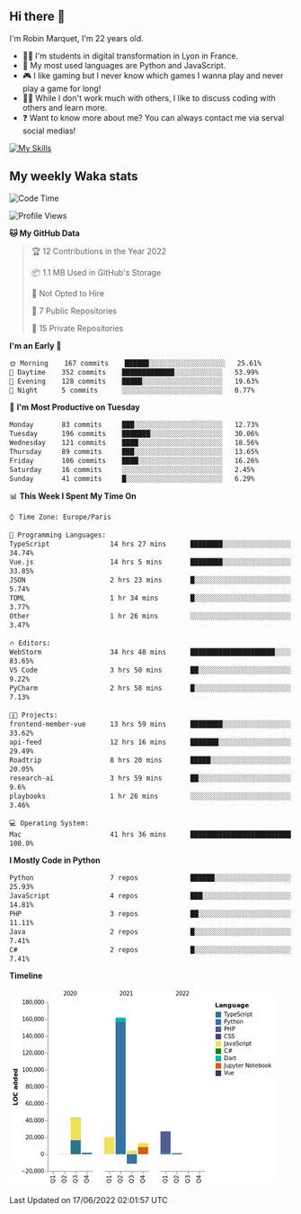 ## Hi there 👋

I'm Robin Marquet, I'm 22 years old.

- 👨‍💻 I'm students in digital transformation in Lyon in France.
- 🌱 My most used languages are Python and JavaScript.
- 🎮 I like gaming but I never know which games I wanna play and never play a game for long!
- 👯‍♀️ While I don't work much with others, I like to discuss coding with others and learn more.
- ❓ Want to know more about me? You can always contact me via serval social medias!

[![My Skills](https://skillicons.dev/icons?i=js,html,css,docker,express,figma,firebase,graphql,mongodb,mysql,nodejs,py,react,ts,vue)](https://skillicons.dev)

## My weekly Waka stats

<!--START_SECTION:waka-->
![Code Time](http://img.shields.io/badge/Code%20Time-0%20secs-blue)

![Profile Views](http://img.shields.io/badge/Profile%20Views-0-blue)

**🐱 My GitHub Data** 

> 🏆 12 Contributions in the Year 2022
 > 
> 📦 1.1 MB Used in GitHub's Storage 
 > 
> 🚫 Not Opted to Hire
 > 
> 📜 7 Public Repositories 
 > 
> 🔑 15 Private Repositories  
 > 
**I'm an Early 🐤** 

```text
🌞 Morning    167 commits    ██████░░░░░░░░░░░░░░░░░░░   25.61% 
🌆 Daytime    352 commits    █████████████░░░░░░░░░░░░   53.99% 
🌃 Evening    128 commits    █████░░░░░░░░░░░░░░░░░░░░   19.63% 
🌙 Night      5 commits      ░░░░░░░░░░░░░░░░░░░░░░░░░   0.77%

```
📅 **I'm Most Productive on Tuesday** 

```text
Monday       83 commits     ███░░░░░░░░░░░░░░░░░░░░░░   12.73% 
Tuesday      196 commits    ███████░░░░░░░░░░░░░░░░░░   30.06% 
Wednesday    121 commits    ████░░░░░░░░░░░░░░░░░░░░░   18.56% 
Thursday     89 commits     ███░░░░░░░░░░░░░░░░░░░░░░   13.65% 
Friday       106 commits    ████░░░░░░░░░░░░░░░░░░░░░   16.26% 
Saturday     16 commits     ░░░░░░░░░░░░░░░░░░░░░░░░░   2.45% 
Sunday       41 commits     █░░░░░░░░░░░░░░░░░░░░░░░░   6.29%

```


📊 **This Week I Spent My Time On** 

```text
⌚︎ Time Zone: Europe/Paris

💬 Programming Languages: 
TypeScript               14 hrs 27 mins      ████████░░░░░░░░░░░░░░░░░   34.74% 
Vue.js                   14 hrs 5 mins       ████████░░░░░░░░░░░░░░░░░   33.85% 
JSON                     2 hrs 23 mins       █░░░░░░░░░░░░░░░░░░░░░░░░   5.74% 
TOML                     1 hr 34 mins        █░░░░░░░░░░░░░░░░░░░░░░░░   3.77% 
Other                    1 hr 26 mins        ░░░░░░░░░░░░░░░░░░░░░░░░░   3.47%

🔥 Editors: 
WebStorm                 34 hrs 48 mins      █████████████████████░░░░   83.65% 
VS Code                  3 hrs 50 mins       ██░░░░░░░░░░░░░░░░░░░░░░░   9.22% 
PyCharm                  2 hrs 58 mins       █░░░░░░░░░░░░░░░░░░░░░░░░   7.13%

🐱‍💻 Projects: 
frontend-member-vue      13 hrs 59 mins      ████████░░░░░░░░░░░░░░░░░   33.62% 
api-feed                 12 hrs 16 mins      ███████░░░░░░░░░░░░░░░░░░   29.49% 
Roadtrip                 8 hrs 20 mins       █████░░░░░░░░░░░░░░░░░░░░   20.05% 
research-ai              3 hrs 59 mins       ██░░░░░░░░░░░░░░░░░░░░░░░   9.6% 
playbooks                1 hr 26 mins        ░░░░░░░░░░░░░░░░░░░░░░░░░   3.46%

💻 Operating System: 
Mac                      41 hrs 36 mins      █████████████████████████   100.0%

```

**I Mostly Code in Python** 

```text
Python                   7 repos             ██████░░░░░░░░░░░░░░░░░░░   25.93% 
JavaScript               4 repos             ███░░░░░░░░░░░░░░░░░░░░░░   14.81% 
PHP                      3 repos             ██░░░░░░░░░░░░░░░░░░░░░░░   11.11% 
Java                     2 repos             █░░░░░░░░░░░░░░░░░░░░░░░░   7.41% 
C#                       2 repos             █░░░░░░░░░░░░░░░░░░░░░░░░   7.41%

```


**Timeline**

![Chart not found](https://raw.githubusercontent.com/rmarquet21/rmarquet21/main/charts/bar_graph.png) 


 Last Updated on 17/06/2022 02:01:57 UTC
<!--END_SECTION:waka-->
